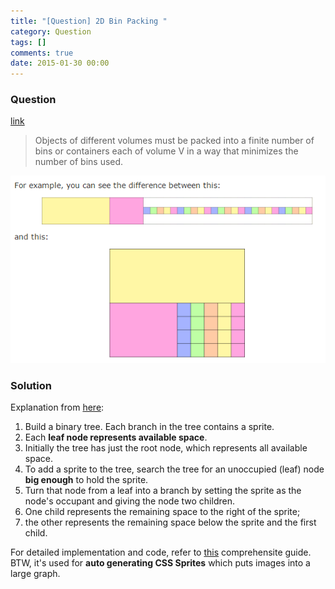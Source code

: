 ```yaml
---
title: "[Question] 2D Bin Packing "
category: Question
tags: []
comments: true
date: 2015-01-30 00:00
---
```



### Question

[link](http://en.wikipedia.org/wiki/Bin_packing_problem)

> Objects of different volumes must be packed into a finite number of bins or containers each of volume V in a way that minimizes the number of bins used.

![](/images/bin-packing.png)

### Solution

Explanation from [here](http://stackoverflow.com/a/8765049):

1. Build a binary tree. Each branch in the tree contains a sprite.
1. Each **leaf node represents available space**.
1. Initially the tree has just the root node, which represents all available space.
1. To add a sprite to the tree, search the tree for an unoccupied (leaf) node **big enough** to hold the sprite.
1. Turn that node from a leaf into a branch by setting the sprite as the node's occupant and giving the node two children.
1. One child represents the remaining space to the right of the sprite;
1. the other represents the remaining space below the sprite and the first child.

For detailed implementation and code, refer to [this](http://codeincomplete.com/posts/2011/5/7/bin_packing/) comprehensite guide. BTW, it's used for **auto generating CSS Sprites** which puts images into a large graph.
